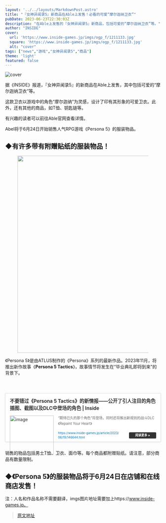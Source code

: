 ```yaml
---
layout: '../../layouts/MarkdownPost.astro'
title: "『女神异闻录5』新商品在Able上发售！必看的可爱“摩尔迦纳卫衣”"
pubDate: 2023-06-23T22:30:03Z
description: "在Able上发售的『女神异闻录5』新商品，包括可爱的“摩尔迦纳卫衣”等。"
author: "INSIDE"
cover:
  url: 'https://www.inside-games.jp/imgs/ogp_f/1211133.jpg'
  square: 'https://www.inside-games.jp/imgs/ogp_f/1211133.jpg'
  alt: "cover"
tags: ["news","游戏","女神异闻录5","商品"]
theme: 'light'
featured: false
---
```


![cover](https://www.inside-games.jp/imgs/ogp_f/1211133.jpg)

据《INSIDE》报道，『女神异闻录5』的新商品在Able上发售，其中包括可爱的“摩尔迦纳卫衣”等。

这款卫衣以游戏中的角色“摩尔迦纳”为灵感，设计了印有其形象的可爱卫衣。此外，还有其他的商品，如T恤、钥匙链等。

有兴趣的读者可以前往Able官网查看详情。

<figure class="ctms-editor-twitter"><blockquote class="twitter-tweet" data-conversation=""><a href="https://twitter.com/gravail/status/1669646076377452544"></a></blockquote><script async="" charset="utf-8" src="https://platform.twitter.com/widgets.js"></script></figure>

<p>Abel将于6月24日开始销售人气RPG游戏《Persona 5》的服装物品。</p>

<h2>◆有许多带有附赠贴纸的服装物品！</h2>

<figure class="ctms-editor-image"><img src="https://www.inside-games.jp/imgs/zoom/1209750.jpg" class="inline-article-image" width="640" height="635"></figure>

<p>《Persona 5》是由ATLUS制作的《Persona》系列的最新作品。2023年11月，将推出新作故事《<b>Persona 5 Tactics</b>》，故事情节将发生在“毕业典礼即将到来”的背景下。</p>

<br>

<div class="link-card" style="border:1px solid #ddd; box-shadow:0 1px 4px rgb(0, 0, 0, .1); padding:1em; margin:1.8em auto; background:#fff; display:-ms-grid; display:grid; line-height:1.6em;"><a href="https://www.inside-games.jp/article/2023/06/19/146644.html" target="_blank" style="text-decoration:none; font-weight:inherit; color:#333"><div class="link-card-title" style="padding-bottom:.8em; font-size:1.1em; font-weight:700;">不要错过《Persona 5 Tactics》的新情报——公开了引人注目的角色插图、截图以及DLC中登场的角色 | Inside</div><div class="link-card-image" style="width:30%; min-width:120px; max-width:200px; padding-right:1em; float:left;"><img srcset="https://www.inside-games.jp/imgs/card_s/1209636.jpg 500w, https://www.inside-games.jp/imgs/card_l/1209636.jpg 1200w" src="https://www.inside-games.jp/imgs/card_l/1209636.jpg" style="display:block;margin:auto;" width="100%" height="auto" alt="image"></div><div class="link-card-cap" style="font-size:.8em; color:#666; display:-webkit-box; -webkit-box-orient:vertical; -webkit-line-clamp:3; overflow: hidden; line-height:1.6em;">“期待已久的那个角色”将登场，同时还将推出新规则的战斗DLC《Repaint Your Heart》</div><div class="link-card-url" style="display:flex; justify-content:space-between; align-items:center; margin-top:1em;"><span class="link-card-urltxt" style="font-size:.7em; color:#0073aa; line-height:1.4em; word-break:break-all; padding-right: 30px;"> https://www.inside-games.jp/article/2023/06/19/146644.html</span><span class="link-card-btn" style="background-color:#333; color:#fff; padding:5px 20px; border-radius:3px; font-size:.7em; font-weight:bold; line-height:1em; white-space:nowrap;">阅读更多 »</span></div></a></div>

<p>销售的物品包括男士T恤、卫衣、面巾等。每个商品都附赠贴纸。请注意，部分商品有数量限制。</p>

<h2>◆《Persona 5》的服装物品将于6月24日在店铺和在线商店发售！</h2> 

注：人名和作品名称不需要翻译，imgs图片地址需要加上https://www.inside-games.jp。

>[原文地址](https://www.inside-games.jp/article/2023/06/24/146791.html)  